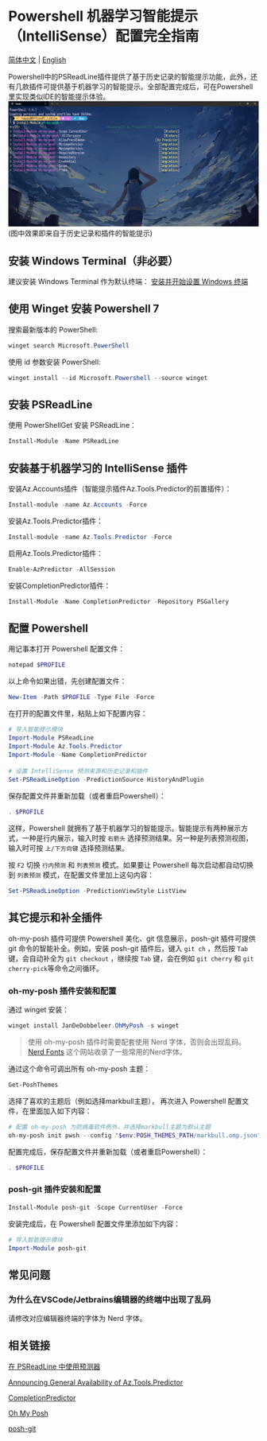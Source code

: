# Powershell 机器学习智能提示（IntelliSense）配置完全指南

[简体中文](https://github.com/happylittle2010/PowerShell-ML-IntelliSense-Guide-zh) | [English](https://github.com/happylittle2010/PowerShell-ML-IntelliSense-Guide)

Powershell中的PSReadLine插件提供了基于历史记录的智能提示功能，此外，还有几款插件可提供基于机器学习的智能提示。全部配置完成后，可在Powershell里实现类似IDE的智能提示体验。
![Alt text](./image/Powershell_Intellisense.png)
(图中效果即来自于历史记录和插件的智能提示)

## 安装 Windows Terminal（非必要）
建议安装 Windows Terminal 作为默认终端：
[安装并开始设置 Windows 终端](
https://learn.microsoft.com/zh-cn/windows/terminal/install)

## 使用 Winget 安装 Powershell 7
搜索最新版本的 PowerShell:
```PowerShell
winget search Microsoft.PowerShell
```
使用 id 参数安装 PowerShell:
```PowerShell
winget install --id Microsoft.Powershell --source winget
```

## 安装 PSReadLine
使用 PowerShellGet 安装 PSReadLine：
```PowerShell
Install-Module -Name PSReadLine
```

## 安装基于机器学习的 IntelliSense 插件
安装Az.Accounts插件（智能提示插件Az.Tools.Predictor的前置插件）：
```PowerShell
Install-module -name Az.Accounts -Force
```

安装Az.Tools.Predictor插件：
```PowerShell
Install-module -name Az.Tools.Predictor -Force
```

启用Az.Tools.Predictor插件：
```PowerShell
Enable-AzPredictor -AllSession
```

安装CompletionPredictor插件：
```PowerShell
Install-Module -Name CompletionPredictor -Repository PSGallery
```

## 配置 Powershell
用记事本打开 Powershell 配置文件：
```PowerShell
notepad $PROFILE
```

以上命令如果出错，先创建配置文件：
```PowerShell
New-Item -Path $PROFILE -Type File -Force
```

在打开的配置文件里，粘贴上如下配置内容：
```ps1
# 导入智能提示模块
Import-Module PSReadLine
Import-Module Az.Tools.Predictor
Import-Module -Name CompletionPredictor

# 设置 IntelliSense 预测来源和历史记录和插件
Set-PSReadLineOption -PredictionSource HistoryAndPlugin
```

保存配置文件并重新加载（或者重启Powershell）：
```PowerShell
. $PROFILE
```

这样，Powershell 就拥有了基于机器学习的智能提示。智能提示有两种展示方式，一种是行内展示，输入时按 `右箭头` 选择预测结果。另一种是列表预测视图，输入时可按 `上/下方向键` 选择预测结果。

按 `F2` 切换 `行内预测` 和 `列表预测` 模式。如果要让 Powershell 每次启动都自动切换到 `列表预测` 模式，在配置文件里加上这句内容：
```ps1
Set-PSReadLineOption -PredictionViewStyle ListView
```

## 其它提示和补全插件
oh-my-posh 插件可提供 Powershell 美化、git 信息展示，posh-git 插件可提供 git 命令的智能补全。例如，安装 posh-git 插件后，键入 `git ch` ，然后按  `Tab` 键，会自动补全为 `git checkout` ，继续按 `Tab` 键，会在例如 `git cherry` 和 `git cherry-pick`等命令之间循环。

### oh-my-posh 插件安装和配置
通过 winget 安装：
```PowerShell
winget install JanDeDobbeleer.OhMyPosh -s winget
```

 > 使用 oh-my-posh 插件时需要配套使用 Nerd 字体，否则会出现乱码。 [Nerd Fonts](https://www.nerdfonts.com/font-downloads) 这个网站收录了一些常用的Nerd字体。

通过这个命令可调出所有 oh-my-posh 主题：
```PowerShell
Get-PoshThemes
```

选择了喜欢的主题后（例如选择markbull主题）， 再次进入 Powershell 配置文件，在里面加入如下内容：
```ps1
# 配置 oh-my-posh 为防病毒软件例外，并选择markbull主题为默认主题
oh-my-posh init pwsh --config "$env:POSH_THEMES_PATH/markbull.omp.json" | Invoke-Expression
```

配置完成后，保存配置文件并重新加载（或者重启Powershell）：
```PowerShell
. $PROFILE
```

### posh-git 插件安装和配置
```PowerShell
Install-Module posh-git -Scope CurrentUser -Force
```
安装完成后，在 Powershell 配置文件里添加如下内容：
```ps1
# 导入智能提示模块
Import-Module posh-git
```

## 常见问题

### 为什么在VSCode/Jetbrains编辑器的终端中出现了乱码
请修改对应编辑器终端的字体为 Nerd 字体。

## 相关链接
[在 PSReadLine 中使用预测器](
https://learn.microsoft.com/zh-cn/powershell/scripting/learn/shell/using-predictors?view=powershell-7.4)

[Announcing General Availability of Az.Tools.Predictor](
https://techcommunity.microsoft.com/t5/azure-tools-blog/announcing-general-availability-of-az-tools-predictor/ba-p/3297956)

[CompletionPredictor](
https://github.com/PowerShell/CompletionPredictor)

[Oh My Posh](
https://ohmyposh.dev/)

[posh-git](
https://github.com/dahlbyk/posh-git)
